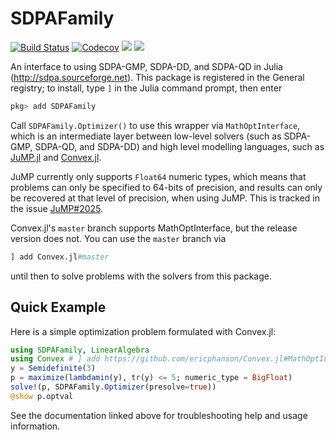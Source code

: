 # SDPAFamily

[![Build Status](https://github.com/ericphanson/SDPAFamily.jl/workflows/CI/badge.svg)](https://github.com/ericphanson/SDPAFamily.jl/actions)
[![Codecov](https://codecov.io/gh/ericphanson/SDPAFamily.jl/branch/master/graph/badge.svg)](https://codecov.io/gh/ericphanson/SDPAFamily.jl)
[![](https://img.shields.io/badge/docs-stable-blue.svg)](https://ericphanson.github.io/SDPAFamily.jl/stable)
[![](https://img.shields.io/badge/docs-dev-blue.svg)](https://ericphanson.github.io/SDPAFamily.jl/dev)

An interface to using SDPA-GMP, SDPA-DD, and SDPA-QD in Julia
(<http://sdpa.sourceforge.net>). This package is registered in the
General registry; to install, type `]` in the Julia command prompt, then enter

```julia
pkg> add SDPAFamily
```

Call `SDPAFamily.Optimizer()` to use this wrapper via `MathOptInterface`, which
is an intermediate layer between low-level solvers (such as SDPA-GMP, SDPA-QD,
and SDPA-DD) and high level modelling languages, such as
[JuMP.jl](https://github.com/JuliaOpt/JuMP.jl) and
[Convex.jl](https://github.com/JuliaOpt/Convex.jl/).

JuMP currently only supports `Float64` numeric types, which means that problems
can only be specified to 64-bits of precision, and results can only be recovered
at that level of precision, when using JuMP. This is tracked in the issue
[JuMP#2025](https://github.com/JuliaOpt/JuMP.jl/issues/2025).

Convex.jl's `master` branch supports MathOptInterface, but the release version
does not. You can use the `master` branch via

```julia
] add Convex.jl#master
```

until then to solve problems with the solvers from this package.

## Quick Example

Here is a simple optimization problem formulated with Convex.jl:

```julia
using SDPAFamily, LinearAlgebra
using Convex # ] add https://github.com/ericphanson/Convex.jl#MathOptInterface
y = Semidefinite(3)
p = maximize(lambdamin(y), tr(y) <= 5; numeric_type = BigFloat)
solve!(p, SDPAFamily.Optimizer(presolve=true))
@show p.optval
```

See the documentation linked above for troubleshooting help and usage
information.

